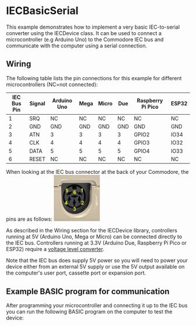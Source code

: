 # IECBasicSerial

This example demonstrates how to implement a very basic IEC-to-serial converter using the IECDevice
class. It can be used to connect a microcontroller (e.g Arduino Uno) to the Commodore IEC bus and
communicate with the computer using a serial connection.

## Wiring

The following table lists the pin connections for this example for different microcontrollers
(NC=not connected):

IEC Bus Pin | Signal   | Arduino Uno | Mega | Micro | Due | Raspberry Pi Pico | ESP32
------------|----------|-------------|------|-------|-----|-------------------|------
1           | SRQ      | NC          | NC   | NC    | NC  | NC                | NC 
2           | GND      | GND         | GND  | GND   | GND | GND               | GND
3           | ATN      | 3           | 3    | 3     | 3   | GPIO2             | IO34
4           | CLK      | 4           | 4    | 4     | 4   | GPIO3             | IO32
5           | DATA     | 5           | 5    | 5     | 5   | GPIO4             | IO33
6           | RESET    | NC          | NC   | NC    | NC  | NC                | NC 

When looking at the IEC bus connector at the back of your Commodore, the pins are as follows:
<img src="../../IECBusPins.jpg" width="25%">   

As described in the Wiring section for the IECDevice library, controllers running
at 5V (Arduino Uno, Mega or Micro) can be connected directly to the IEC bus.
Controllers running at 3.3V (Arduino Due, Raspberry Pi Pico or ESP32) require a 
[voltage level converter](https://www.sparkfun.com/products/12009).

Note that the IEC bus does supply 5V power so you will need to power
your device either from an external 5V supply or use the 5V output available on
the computer's user port, cassette port or expansion port.

## Example BASIC program for communication

After programming your microcontroller and connecting it up to the IEC bus
you can run the following BASIC program on the computer to test the device:

```
```
